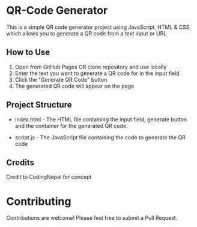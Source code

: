 # QR-Code Generator

This is a simple QR code generator project using JavaScript, HTML & CSS, which allows you to generate a QR code from a text input or URL

## How to Use
1. Open from GitHub Pages OR clone repository and use locally
2. Enter the text you want to generate a QR code for in the input field
3. Click the "Generate QR Code" button
4. The generated QR code will appear on the page

## Project Structure
- index.html - The HTML file containing the input field, generate button and the container for the generated QR code.

- script.js - The JavaScript file containing the code to generate the QR code

## Credits
Credit to CodingNepal for concept

# Contributing
Contributions are welcome! Please feel free to submit a Pull Request.
